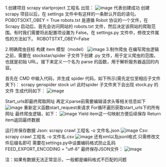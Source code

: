 1.创建项目
scrapy startproject 工程名
出现：
![image](https://github.com/user-attachments/assets/92fa5d21-f8c3-405a-98cb-0073df6d3eb5)
代表创建成功
创建 scrapy 项目以后，在 settings 文件中有这样的一条默认开启的语句。
POBOTSOXT_OBEY = True
robots.txt 是遵循 Robot 协议的一个文件，在 Scrapy 启动后，首先会访问网站的 robots.txt 文件，然后决定该网站的爬取范围。有时我们需要将此配置项设置为 False。在 settings.py 文件中，修改文件属性的方法如下。
ROBOTSTXT_OBEY=False

2.明确爬虫目标
构建 item 模型（model）
![image](https://github.com/user-attachments/assets/fe554d01-e604-4842-808d-5b8f46248186)
3.制作爬虫
在编写爬虫逻辑之前，需要在 stockstar/spider 子文件下创建 .py 文件，用于定义爬虫的范围，也就是初始 URL。接下来定义一个名为 parse 的函数，用于解析服务器返回的内容。

首先在 CMD 中输入代码，并生成 spider 代码，如下所示(需先定位至相应子文件夹下)：
scrapy genspider stock url
此时spider 子文件夹下会出现 stock.py 的文件
生成代码如下：
![image](https://github.com/user-attachments/assets/53500249-59f2-4c55-b19a-7dc476144713)

Start_urls即最终爬取网址
再定义parse前需要编辑请求头等相关信息如下
![image](https://github.com/user-attachments/assets/c3b503a8-9098-4fb8-a20b-dd10b5763883)
重新定义函数start_request来请求
For循环遍历获取start_urls下的所有网址
最终爬虫逻辑，如下：
![image](https://github.com/user-attachments/assets/91be7e12-4ec1-4b94-a681-46d557158ad3)
Yield item这一句映射方便后续保存
Return item返回最终数据

运行并保存数据
Json: scrapy crawl 工程名 -o 文件名.json
![image](https://github.com/user-attachments/assets/569bf521-acd2-40f1-a776-d05fd76cfc78)
Csv: scrapy crawl 工程名 -o 文件名.csv
![image](https://github.com/user-attachments/assets/1d87ca3c-75e2-4c05-9509-8efdd62be775)
还有xml以及jsonl格式 只需修改文件后缀名即可
需要在settings.py中设置编码格式防止乱码
FEED_EXPORT_ENCODING = "utf-8"
最终保存JSON文件：
![image](https://github.com/user-attachments/assets/3432a685-7f23-4b32-9f07-61a7aeaf151b)

注：如果有数据无法正常显示，一般都是编码格式不匹配的问题
